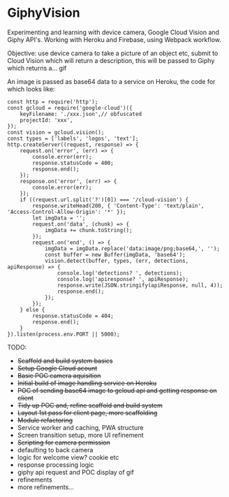 # GiphyVision
Experimenting and learning with device camera, Google Cloud Vision and Giphy API's. Working with Heroku and Firebase, using Webpack workflow.

Objective: use device camera to take a picture of an object etc, submit to Cloud Vision which will return a description, this will be passed to Giphy which returns a... gif

An image is passed as base64 data to a service on Heroku, the code for which looks like:

	const http = require('http');
	const gcloud = require('google-cloud')({
		keyFilename: './xxx.json',// obfuscated
		projectId: 'xxx',
	});
	const vision = gcloud.vision();
	const types = ['labels', 'logos', 'text'];
	http.createServer((request, response) => {
		request.on('error', (err) => {
			console.error(err);
			response.statusCode = 400;
			response.end();
		});
		response.on('error', (err) => {
			console.error(err);
		});
		if ((request.url.split('?')[0]) === '/cloud-vision') {
			response.writeHead(200, { 'Content-Type': 'text/plain', 'Access-Control-Allow-Origin': '*' });
			let imgData = '';
			request.on('data', (chunk) => {
				imgData += chunk.toString();
			});
			request.on('end', () => {
				imgData = imgData.replace('data:image/png;base64,', '');
				const buffer = new Buffer(imgData, 'base64');
				vision.detect(buffer, types, (err, detections, apiResponse) => {
					console.log('detections? ', detections);
					console.log('apiresponse? ', apiResponse);
					response.write(JSON.stringify(apiResponse, null, 4));
					response.end();
				});
			});
		} else {
			response.statusCode = 404;
			response.end();
		}
	}).listen(process.env.PORT || 5000);

TODO:

* ~~Scaffold and build system basics~~
* ~~Setup Google Cloud acount~~
* ~~Basic POC camera aquisition~~
* ~~Initial build of image handling service on Heroku~~
* ~~POC of sending base64 image to gcloud api and getting response on client~~
* ~~Tidy up POC and, refine scaffold and build system~~
* ~~Layout 1st pass for client page, more scaffolding~~
* ~~Module refactoring~~
* Service worker and caching, PWA structure
* Screen transition setup, more UI refinement
* ~~Scripting for camera permission~~
* defaulting to back camera
* logic for welcome view? cookie etc
* response processing logic
* giphy api request and POC display of gif
* refinements
* more refinements...
